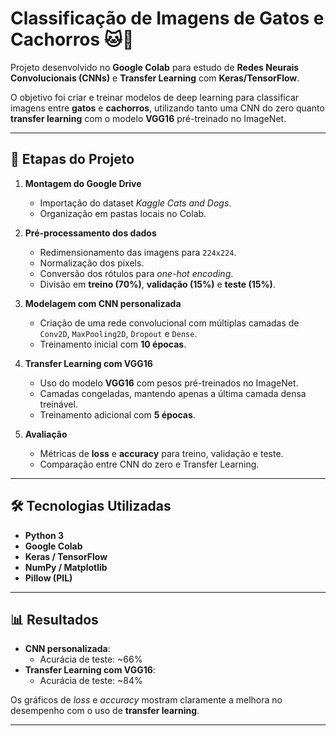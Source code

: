 # Classificação de Imagens de Gatos e Cachorros 🐱🐶

Projeto desenvolvido no **Google Colab** para estudo de **Redes Neurais Convolucionais (CNNs)** e **Transfer Learning** com **Keras/TensorFlow**.  

O objetivo foi criar e treinar modelos de deep learning para classificar imagens entre **gatos** e **cachorros**, utilizando tanto uma CNN do zero quanto **transfer learning** com o modelo **VGG16** pré-treinado no ImageNet.

---

## 📂 Etapas do Projeto

1. **Montagem do Google Drive**  
   - Importação do dataset *Kaggle Cats and Dogs*.  
   - Organização em pastas locais no Colab.  

2. **Pré-processamento dos dados**  
   - Redimensionamento das imagens para `224x224`.  
   - Normalização dos pixels.  
   - Conversão dos rótulos para *one-hot encoding*.  
   - Divisão em **treino (70%)**, **validação (15%)** e **teste (15%)**.  

3. **Modelagem com CNN personalizada**  
   - Criação de uma rede convolucional com múltiplas camadas de `Conv2D`, `MaxPooling2D`, `Dropout` e `Dense`.  
   - Treinamento inicial com **10 épocas**.  

4. **Transfer Learning com VGG16**  
   - Uso do modelo **VGG16** com pesos pré-treinados no ImageNet.  
   - Camadas congeladas, mantendo apenas a última camada densa treinável.  
   - Treinamento adicional com **5 épocas**.  

5. **Avaliação**  
   - Métricas de **loss** e **accuracy** para treino, validação e teste.  
   - Comparação entre CNN do zero e Transfer Learning.  

---

## 🛠️ Tecnologias Utilizadas

- **Python 3**  
- **Google Colab**  
- **Keras / TensorFlow**  
- **NumPy / Matplotlib**  
- **Pillow (PIL)**  

---

## 📊 Resultados

- **CNN personalizada**:  
  - Acurácia de teste: ~66%  
- **Transfer Learning com VGG16**:  
  - Acurácia de teste: ~84%  

Os gráficos de *loss* e *accuracy* mostram claramente a melhora no desempenho com o uso de **transfer learning**.

---
